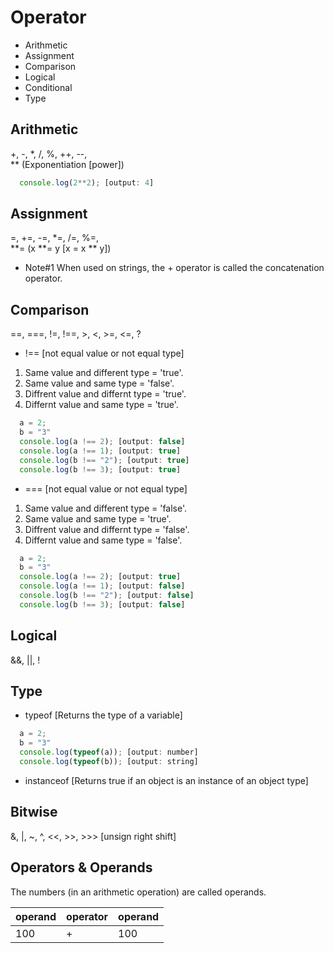 # Operator

* Arithmetic
* Assignment
* Comparison 
* Logical 
* Conditional
* Type

## Arithmetic
+, -, *, /, %, ++, --,	
**	(Exponentiation [power])

```javascript
  console.log(2**2); [output: 4]
```

## Assignment

=, +=, -=, *=, /=, %=,	
**= (x **= y [x = x ** y])

* Note#1 When used on strings, the + operator is called the concatenation operator.


## Comparison
==, ===, !=, !==, >, <, >=, <=, ?

* !== [not equal value or not equal type]
1. Same value and different type = 'true'.
2. Same value and same type = 'false'.
3. Diffrent value and differnt type = 'true'.
4. Differnt value and same type = 'true'.

```javascript
  a = 2;
  b = "3"
  console.log(a !== 2); [output: false]
  console.log(a !== 1); [output: true]
  console.log(b !== "2"); [output: true]
  console.log(b !== 3); [output: true]
```

* === [not equal value or not equal type]
1. Same value and different type = 'false'.
2. Same value and same type = 'true'.
3. Diffrent value and differnt type = 'false'.
4. Differnt value and same type = 'false'.

```javascript
  a = 2;
  b = "3"
  console.log(a !== 2); [output: true]
  console.log(a !== 1); [output: false]
  console.log(b !== "2"); [output: false]
  console.log(b !== 3); [output: false]
```

## Logical
&&, ||, !

## Type
* typeof [Returns the type of a variable]

```javascript
  a = 2;
  b = "3"
  console.log(typeof(a)); [output: number]
  console.log(typeof(b)); [output: string]
```

* instanceof  [Returns true if an object is an instance of an object type]


## Bitwise 
&, |, ~, ^, <<, >>, >>> [unsign right shift]


## Operators & Operands
The numbers (in an arithmetic operation) are called operands.

| operand  | operator | operand |
| -------- | -------- |-------- |
|    100   |     +    |  100    |

